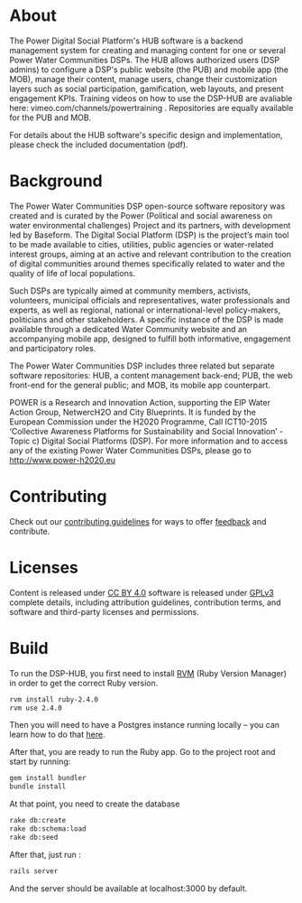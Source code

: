 # About

The Power Digital Social Platform's HUB software is a backend management system for creating and managing content for one or several Power Water Communities DSPs. The HUB  allows authorized users (DSP admins) to configure a DSP's public website (the PUB) and mobile app (the MOB), manage their content, manage users, change their customization layers such as social participation, gamification, web layouts, and present engagement KPIs. Training videos on how to use the DSP-HUB are avaliable here: vimeo.com/channels/powertraining .
Repositories are equally available for the PUB and MOB.

For details about the HUB software's specific design and implementation, please check the included documentation (pdf).

# Background

The Power Water Communities DSP open-source software repository was created and is curated by the Power (Political and social awareness on water environmental challenges) Project and its partners, with development led by Baseform. The Digital Social Platform (DSP) is the project’s main tool to be made available to cities, utilities, public agencies or water-related interest groups, aiming at an active and relevant contribution to the creation of digital communities around themes specifically related to water and the quality of life of local populations.

Such DSPs are typically aimed at community members, activists, volunteers, municipal officials and representatives, water professionals and experts, as well as regional, national or international-level policy-makers, politicians and other stakeholders. A specific instance of the DSP is made available through a dedicated Water Community website and an accompanying mobile app, designed to fulfill both informative, engagement and participatory roles.

The Power Water Communities DSP includes three related but separate software repositories: HUB, a content management back-end; PUB, the web front-end for the general public; and MOB, its mobile app counterpart.   

POWER is a Research and Innovation Action, supporting the EIP Water Action Group, NetwercH2O and City Blueprints. It is funded by the European Commission under the H2020 Programme, Call ICT10-2015 ‘Collective Awareness Platforms for Sustainability and Social Innovation’ - Topic c) Digital Social Platforms (DSP). For more information and to access any of the existing Power Water Communities DSPs, please go to http://www.power-h2020.eu

# Contributing

Check out our [contributing guidelines](https://github.com/power-baseform/DSP-HUB/blob/master/CONTRIBUTING.md) for ways to offer [feedback](https://bugzilla.baseform.com/) and contribute.

# Licenses

Content is released under [CC BY 4.0](https://creativecommons.org/licenses/by/4.0/) software is released under [GPLv3](https://choosealicense.com/licenses/gpl-3.0/) complete details, including attribution guidelines, contribution terms, and software and third-party licenses and permissions.

# Build

To run the DSP-HUB, you first need to install [RVM](https://rvm.io/rvm/install) (Ruby Version Manager) in order to get the correct Ruby version.

```bash
rvm install ruby-2.4.0
rvm use 2.4.0
```

Then you will need to have a Postgres instance running locally – you can learn how to do that [here](https://www.postgresql.org/docs/9.3/static/tutorial-install.html).

After that, you are ready to run the Ruby app.
Go to the project root and start by running:

```bash
gem install bundler
bundle install
```

At that point, you need to create the database

```bash
rake db:create
rake db:schema:load
rake db:seed
```

After that, just run :

```bash
rails server
```

And the server should be available at localhost:3000 by default.
